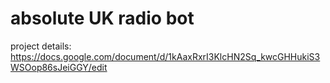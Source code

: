 # absolute UK radio bot
project details: https://docs.google.com/document/d/1kAaxRxrI3KlcHN2Sq_kwcGHHukiS3WSOop86sJeiGGY/edit
